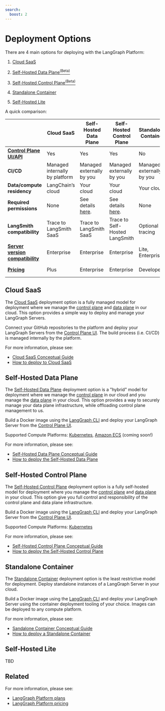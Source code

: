```yaml
---
search:
  boost: 2
---
```


# Deployment Options

There are 4 main options for deploying with the LangGraph Platform:

1. [Cloud SaaS](#cloud-saas)

1. [Self-Hosted Data Plane<sup>(Beta)</sup>](#self-hosted-data-plane)

1. [Self-Hosted Control Plane<sup>(Beta)</sup>](#self-hosted-control-plane)

1. [Standalone Container](#standalone-container)

1. [Self-Hosted Lite](#self-hosted-lite)

A quick comparison:

|                      | **Cloud SaaS** | **Self-Hosted Data Plane** | **Self-Hosted Control Plane** | **Standalone Container** | **Self-Hosted Lite** |
|----------------------|----------------|----------------------------|-------------------------------|--------------------------| ---------------------|
| **[Control Plane UI/API](../concepts/langgraph_control_plane.md)** | Yes | Yes | Yes | No | No |
| **CI/CD** | Managed internally by platform | Managed externally by you | Managed externally by you | Managed externally by you | Managed externally by you |
| **Data/compute residency** | LangChain’s cloud | Your cloud | Your cloud | Your cloud | Your cloud |
| **Required permissions** | None | See details [here](). | See details [here](). | None | None |
| **LangSmith compatibility** | Trace to LangSmith SaaS | Trace to LangSmith SaaS | Trace to Self-Hosted LangSmith | Optional tracing | Optional tracing |
| **[Server version compatibility](../concepts/langgraph_server.md#server-versions)** | Enterprise | Enterprise | Enterprise | Lite, Enterprise | Lite |
| **[Pricing](https://www.langchain.com/pricing-langgraph-platform)** | Plus | Enterprise | Enterprise | Developer | Free with LangSmith |

## Cloud SaaS

The [Cloud SaaS](./langgraph_cloud.md) deployment option is a fully managed model for deployment where we manage the [control plane](./langgraph_control_plane.md) and [data plane](./langgraph_data_plane.md) in our cloud. This option provides a simple way to deploy and manage your LangGraph Servers.

Connect your GitHub repositories to the platform and deploy your LangGraph Servers from the [Control Plane UI](./langgraph_control_plane.md#control-plane-ui). The build process (i.e. CI/CD) is managed internally by the platform.

For more information, please see:

* [Cloud SaaS Conceptual Guide](./langgraph_cloud.md)
* [How to deploy to Cloud SaaS](../cloud/deployment/cloud.md)

## Self-Hosted Data Plane

The [Self-Hosted Data Plane](./langgraph_self_hosted_data_plane.md) deployment option is a "hybrid" model for deployment where we manage the [control plane](./langgraph_control_plane.md) in our cloud and you manage the [data plane](./langgraph_data_plane.md) in your cloud. This option provides a way to securely manage your data plane infrastructure, while offloading control plane management to us.

Build a Docker image using the [LangGraph CLI](./langgraph_cli.md) and deploy your LangGraph Server from the [Control Plane UI](./langgraph_control_plane.md#control-plane-ui).

Supported Compute Platforms: [Kubernetes](https://kubernetes.io/), [Amazon ECS](https://aws.amazon.com/ecs/) (coming soon!)

For more information, please see:

* [Self-Hosted Data Plane Conceptual Guide](./langgraph_self_hosted_data_plane.md)
* [How to deploy the Self-Hosted Data Plane](../cloud/deployment/self_hosted_data_plane.md)

## Self-Hosted Control Plane

The [Self-Hosted Control Plane](./langgraph_self_hosted_control_plane.md) deployment option is a fully self-hosted model for deployment where you manage the [control plane](./langgraph_control_plane.md) and [data plane](./langgraph_data_plane.md) in your cloud. This option give you full control and responsibility of the control plane and data plane infrastructure.

Build a Docker image using the [LangGraph CLI](./langgraph_cli.md) and deploy your LangGraph Server from the [Control Plane UI](./langgraph_control_plane.md#control-plane-ui).

Supported Compute Platforms: [Kubernetes](https://kubernetes.io/)

For more information, please see:

* [Self-Hosted Control Plane Conceptual Guide](./langgraph_self_hosted_control_plane.md)
* [How to deploy the Self-Hosted Control Plane](../cloud/deployment/self_hosted_control_plane.md)

## Standalone Container

The [Standalone Container](./langgraph_standalone_container.md) deployment option is the least restrictive model for deployment. Deploy standalone instances of a LangGraph Server in your cloud.

Build a Docker image using the [LangGraph CLI](./langgraph_cli.md) and deploy your LangGraph Server using the container deployment tooling of your choice. Images can be deployed to any compute platform.

For more information, please see:

* [Sandalone Container Conceptual Guide](./langgraph_standalone_container.md)
* [How to deploy a Standalone Container](../cloud/deployment/standalone_container.md)

## Self-Hosted Lite

TBD

## Related

For more information, please see:

* [LangGraph Platform plans](./plans.md)
* [LangGraph Platform pricing](https://www.langchain.com/langgraph-platform-pricing)

